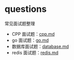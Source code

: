 # questions

常见面试题整理

- CPP 面试题：[cpp.md](cpp.md)
- go 面试题：[go.md](go.md)
- 数据库面试题：[database.md](database.md)
- redis 面试题：[redis.md](redis.md)
